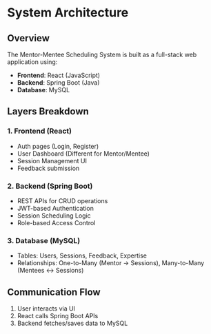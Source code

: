 # System Architecture

## Overview
The Mentor-Mentee Scheduling System is built as a full-stack web application using:

- **Frontend**: React (JavaScript)
- **Backend**: Spring Boot (Java)
- **Database**: MySQL

## Layers Breakdown

### 1. Frontend (React)
- Auth pages (Login, Register)
- User Dashboard (Different for Mentor/Mentee)
- Session Management UI
- Feedback submission

### 2. Backend (Spring Boot)
- REST APIs for CRUD operations
- JWT-based Authentication
- Session Scheduling Logic
- Role-based Access Control

### 3. Database (MySQL)
- Tables: Users, Sessions, Feedback, Expertise
- Relationships: One-to-Many (Mentor → Sessions), Many-to-Many (Mentees ↔ Sessions)

## Communication Flow
1. User interacts via UI
2. React calls Spring Boot APIs
3. Backend fetches/saves data to MySQL
